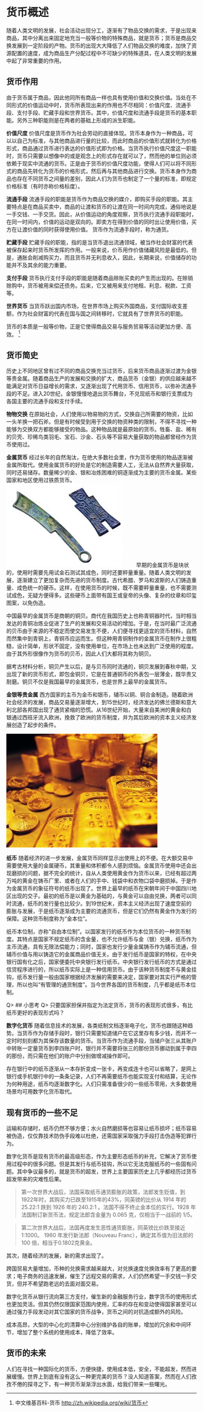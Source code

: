 # 货币概述
随着人类文明的发展，社会活动出现分工，逐渐有了物品交换的需求，于是出现来商品，其中分离出来固定地充当一般等价物的特殊商品，就是货币；货币是商品交换发展到一定阶段的产物。货币的出现大大降低了人们物品交换的难度，加快了资源配置的速度，成为商品生产分配过程中不可缺少的特殊道具，在人类文明的发展中起了非常重要的作用。

## 货币作用
由于货币属于商品，因此他同所有商品一样也具有使用价值和交换价值。当处在不同形式的价值运动中时，货币所表现出来的作用也不尽相同：价值尺度、流通手段、支付手段、贮藏手段和世界货币。其中，价值尺度和流通手段是货币的基本职能。另外三种职能则是在两者的基础上形成的派生职能。

**价值尺度**
价值尺度是货币作为社会劳动的直接体现。货币本身作为一种商品，可以以自己为标准，与其他商品进行量的比较，而此时商品的价值形式就转化为价格形式，商品通过货币进行表达的价值形式即为价格。当货币执行价值尺度这一职能时，货币只需要以想像中的或是观念上的形式存在就可以了，然而他的单位则必须依赖于现实中流通的货币。正是由于货币的价值尺度功能，使得人们可以将不同形式的商品先转化为货币的价格形式，然后再与其他商品进行交换。货币本身作为商品也存在不同货币之间量的差别，因此人们为货币也制定了一个量的标准，即规定价格标准（有时亦称价格标度）。

**流通手段**
流通手段的职能是货币作为商品交换的媒介，即购买手段的职能。其主要特点是在商品买卖中，商品的让渡和货币的让渡在同一时间内完成，通俗地说是一手交钱、一手交货。因此，从价值运动的角度观察，货币执行流通手段职能时，在同一时间内，价值的运动是双向的。即卖方在得到价值的同时出让使用价值，买方在让渡价值的同时获得使用价值。
货币作为流通手段时，称为通货。

**贮藏手段**
贮藏手段的职能，指的是当货币退出流通领域，被当作社会财富的代表被保存起来时货币所发挥的作用。一般来说，价币用作价值储藏风险是最低的。但是，通胀会削减购买力，而且货币并无利息收入，因此，长期来说，价值储存的功能并不及其余的能力重要。

**支付手段**
货币执行支付手段的职能是随着商品赊账买卖的产生而出现的。在赊销赊购中，货币被用来偿还债务。后来，它又被用来支付地租、利息、税款、工资等。

**世界货币**
当货币跃出国内市场，在世界市场上购买外国商品，支付国际收支差额，作为社会财富的代表在国与国之间转移时，它就具有了世界货币的职能。

货币的本质是一般等价物，正是它使得商品交易与服务贸易等活动更加方便、高效。 [^currency_wiki]

[^currency_wiki]: 中文维基百科-货币 http://zh.wikipedia.org/wiki/货币

## 货币简史
历史上不同地区曾有过不同的商品交换充当过货币，后来货币商品逐渐过渡为金银等贵金属。随着商品生产的发展和交换的扩大，商品货币（金银）的供应越来越不能满足对货币日益增长的需求，又逐渐出现了代用货币、信用货币，以弥补流通手段的不足。进入20世纪，金银慢慢地退出货币舞台，不兑现纸币和银行支票成为各国主要的流通手段和支付手续。

**物物交换**
在原始社会，人们使用以物易物的方式，交换自己所需要的物资，比如一头羊换一把石斧。但是有时候受到用于交换的物资种类的限制，不得不寻找一种能够为交换双方都能够接受的物品。这种物品就是最原始的货币。牲畜、盐、稀有的贝壳、珍稀鸟类羽毛、宝石、沙金、石头等不容易大量获取的物品都曾经作为货币使用过。

**金属货币**
经过长年的自然淘汰，在绝大多数社会里，作为货币使用的物品逐渐被金属所取代。使用金属货币的好处是它的制造需要人工，无法从自然界大量获取，同时还易储存。数量稀少的金、银和冶炼困难的铜逐渐成为主要的货币金属。某些国家和地区使用过铁质货币。
　　
![中国古钱币](images/china_old_coins.jpg "中国古钱币")
　　
早期的金属货币是块状的，使用时需要先用试金石测试其成色，同时还要秤量重量。随着人类文明的发展，逐渐建立了更加复杂而先进的货币制度。古代希腊、罗马和波斯的人们铸造重量、成色统一的硬币。这样，在使用货币的时候，既不需要秤量重量，也不需要测试成色，无疑方便得多。这些硬币上面带有国王或皇帝的头像、复杂的纹章和印玺图案，以免伪造。

中国最早的金属货币是商朝的铜贝。商代在我国历史上也称青铜器时代，当时相当发达的青铜冶炼业促进了生产的发展和交易活动的增加。于是，在当时最广泛流通的贝币由于来源的不稳定而使交易发生不便，人们便寻找更适宜的货币材料，自然而然集中到青铜上，青铜币应运而生。但这种用青铜制作的金属货币在制作上很粗糙，设计简单，形状不固定，没有使用单位，在市场上也未达到广泛使用的程度。由于其外形很像作为货币的贝币，因此人们大都将其称为铜贝。

据考古材料分析，铜贝产生以后，是与贝币同时流通的，铜贝发展到春秋中期，又出现了新的货币形式，即包金铜贝，它是在普通铜币的外表包一层薄金，既华贵又耐磨。铜贝不仅是我国最早的金属货币，也是世界上最早的金属货币。

**金银等贵金属**
西方国家的主币为金币和银币，辅币以铜、铜合金制造。随着欧洲社会经济的发展，商品交易量逐渐增大，到15世纪时，经济发达的佛兰德斯和意大利北部各邦国出现了通货紧缩的恐慌。从16世纪开始，大量来自美洲的黄金和白银通过西班牙流入欧洲，挽救了欧洲的货币制度，并为其后欧洲的资本主义经济发展创造了起步的条件。

![金钱币](images/gold.jpg "金钱币")

**纸币**
随着经济的进一步发展，金属货币同样显示出使用上的不便。在大额交易中需要使用大量的金属硬币，其重量和体积都令人感到烦恼。金属货币使用中还会出现磨损的问题，据不完全的统计，自从人类使用黄金作为货币以来，已经有超过两万吨的黄金在铸币厂里、或者在人们的手中、钱袋中和衣物口袋中磨损掉。于是作为金属货币的象征符号的纸币出现了。世界上最早的纸币在宋朝年间于中国四川地区出现的交子。最初的纸币是以黄金为基础的，与黄金可以自由兑换，两者可以同时流通，纸币的发行量也比较少。到19世纪末，资本主义经济出现了速度空前的膨胀与发展，于是纸币逐渐成为主要的流通货币，但是它们仍然有黄金作为发行的保障。这种货币制度称为“金本位”。

纸币本位制，亦称“自由本位制”。以国家发行的纸币作为本位货币的一种货币制度。其特点是国家不规定纸币的含金量，也不允许纸币与金（银）兑换，纸币作为主币流通，具有无限法偿能力；同时，国家也发行少量金属铸币作为辅币流通，但辅币价值与用以铸造它的金属商品价值无关。由于发行纸币是国家的特权，在中央银行国有化之后，国家便委托中央银行发行纸币。中央银行发行纸币的方式是通过信贷程序进行的，所以纸币实际上是一种信用货币。由于该种货币制度不与黄金挂钩，纸币发行量一般由国家根据经济发展的需要来决定，国家要对其实行严格的管理，所以也叫“有管理的通货制度”。当今世界各国的货币制度，几乎都是纸币本位制。

Q> ## 小思考
Q> 只要国家担保并指定为法定货币，货币的表现形式很多，有比纸币更好的表现形式吗？

**数字化货币**
随着信息技术的发展，各类纸制文档逐渐电子化，货币也跟随这种趋势。当货币作为存储手段时，银行只需要知道储户在它这里存有多少钱，而并不一定时时刻刻都为其保存该数量的货币。当货币作为流通手段，当储户张三从其账户中转账一定量货币到李四账户时，银行并不需要将张三的那份货币挪动到属于李四的那份，而只需在他们的账户中分别做增减操作即可。

存在银行中的纸币逐渐从一本存折变成一张卡，再变成连卡也可以省略了，是网上银行或手机银行中的一条条记录，人们不再需要纸币也能实现支付和结算，无论作为何种用途，纸币均逐渐数字化。人们只需准备很少的一些纸币零用，大多数使用场景均可用数字化货币取代。

## 现有货币的一些不足
运输和存储时，纸币仍然不够方便；水火自然磨损等也容易让纸币损坏；纸币容易被伪造，仅仅靠技术防伪手段难以杜绝，还需国家采取强力手段打击伪造等犯罪行为。

数字化货币是现有货币的最高级形态，作为主要形态纸币的补充，它解决了货币使用过程中的很多问题。但是其发行与纸币挂钩，所以它无法克服纸币的一些固有问题。其中争议最多的，就是货币的超发，世界上主要国家历史上几乎都经历过货币超发带来的灾难性后果。

> 第一次世界大战后，法国采取纸币通货膨胀的政策，法郎发生贬值，到1922年时，其购买力已跌至1915年的43%，同英镑的比价从 1914 年的 25.22:1 跌到 1926 年的 240.2:1 。法国不得不终止金本位的实行。1928 年法国制订新货币法，规定法郎含金量为 0.065 克，仅相当于一战前的 1/5。

> 第二次世界大战后，法国再度发生恶性通货膨胀，同英镑比价跌至接近 1:1000。 1960 年发行新法郎（Nouveau Franc），确定其币值为旧法郎的 100 倍，相当于0.1802克黄金。

其次，随着经济的发展，新的需求出现了。

跨国贸易大量增加，币种的兑换需求越来越大，对兑换速度兑换效率有了更高的要求；电子商务的迅速发展，催生了远程交易的需求，人们仍然希望一手交钱一手交货，但并不希望跑老远的去面对面交易。

数字化货币从银行流向第三方支付，催生新的金融服务行业，数字货币的使用形式也更加灵活。但其仍然仅限国家范围内使用，汇率的存在和变动使得国家甚至可以通过强力手段发动对其它国家的货币战争，货币之间的对抗造成额外的风险。

成本高昂，大型的中心化的清算中心分别维护各自的账单，增加的冗余和中间环节，增加了整个系统的使用成本，降低了效率。

## 货币的未来
人们在寻找一种国际化的货币，方便快捷，使用成本低，安全，不能超发，然而进展缓慢。世界上到底有没有这么一种更完美的货币？没人知道答案，然而在人们孜孜不倦的探寻之下，有一种货币渐渐浮出水面，给我们带来一些曙光。
